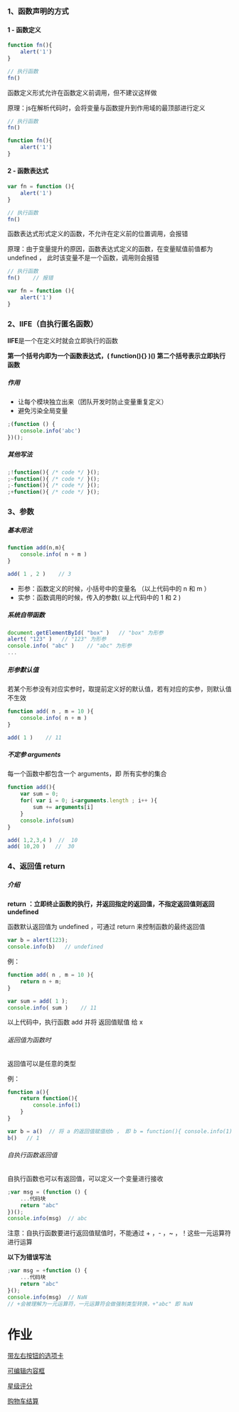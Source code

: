 ### 1、函数声明的方式

#### 1 - 函数定义

```js
function fn(){
    alert('1')
}

// 执行函数
fn()
```

函数定义形式允许在函数定义前调用，但不建议这样做

原理：js在解析代码时，会将变量与函数提升到作用域的最顶部进行定义

```js
// 执行函数
fn()          

function fn(){
	alert('1')
}
```

#### 2 - 函数表达式

```js
var fn = function (){
    alert('1')
}

// 执行函数
fn()
```

函数表达式形式定义的函数，不允许在定义前的位置调用，会报错

原理：由于变量提升的原因，函数表达式定义的函数，在变量赋值前值都为 undefined ， 此时该变量不是一个函数，调用则会报错 

```js
// 执行函数
fn()    // 报错

var fn = function (){
    alert('1')
}
```

### 2、IIFE（自执行匿名函数）

**IIFE**是一个在定义时就会立即执行的函数

**第一个括号内即为一个函数表达式，( function(){} )() 第二个括号表示立即执行函数**

##### 作用

- 让每个模块独立出来（团队开发时防止变量重复定义）
- 避免污染全局变量

```js
;(function () {
    console.info('abc')
})();
```

##### 其他写法

```js
;!function(){ /* code */ }();
;~function(){ /* code */ }();
;-function(){ /* code */ }();
;+function(){ /* code */ }();
```

### 3、参数

##### 基本用法

```js
function add(n,m){
    console.info( n + m )
}

add( 1 , 2 )    // 3
```

- 形参：函数定义的时候，小括号中的变量名 （以上代码中的 n 和 m ）
- 实参：函数调用的时候，传入的参数( 以上代码中的 1 和 2 )

##### 系统自带函数

```js
document.getElementById( "box" )   // "box" 为形参
alert( "123" )   // "123" 为形参
console.info( "abc" )    // "abc" 为形参
...
```

##### 形参默认值

若某个形参没有对应实参时，取提前定义好的默认值，若有对应的实参，则默认值不生效

```js
function add( n , m = 10 ){
    console.info( n + m )
}

add( 1 )    // 11
```

##### 不定参 arguments

每一个函数中都包含一个 arguments，即 所有实参的集合

```js
function add(){
    var sum = 0;
    for( var i = 0; i<arguments.length ; i++ ){
        sum += arguments[i]
    }
    console.info(sum)
}

add( 1,2,3,4 )  //  10
add( 10,20 )   //  30
```

### 4、返回值 return

##### 介绍 

**return ：立即终止函数的执行，并返回指定的返回值，不指定返回值则返回 undefined**

函数默认返回值为 undefined ，可通过 return 来控制函数的最终返回值

```js
var b = alert(123);
console.info(b)   // undefined
```

例：

```js
function add( n , m = 10 ){
    return n + m; 
}

var sum = add( 1 );    
console.info( sum )    // 11
```

以上代码中，执行函数 add 并将 返回值赋值 给 x

###### 返回值为函数时

返回值可以是任意的类型

例：

```js
function a(){
    return function(){
        console.info(1)
    }
}

var b = a()  // 将 a 的返回值赋值给b ， 即 b = function(){ console.info(1) }
b()   // 1
```

###### 自执行函数返回值

自执行函数也可以有返回值，可以定义一个变量进行接收

```js
;var msg = (function () {
    ...代码块
    return "abc"
})();
console.info(msg)  // abc
```

注意：自执行函数要进行返回值赋值时，不能通过 + ，- ，~ ，！这些一元运算符进行运算

**以下为错误写法**

```js
;var msg = +function () {  
    ...代码块
    return "abc"
}();
console.info(msg)  // NaN
// +会被理解为一元运算符，一元运算符会做强制类型转换，+"abc" 即 NaN
```



# 作业

[带左右按钮的选项卡](https://gitrty.github.io/js-work/13-%E5%B8%A6%E5%B7%A6%E5%8F%B3%E6%8C%89%E9%92%AE%E7%9A%84%E9%80%89%E9%A1%B9%E5%8D%A1.html)

[可编辑内容框](https://gitrty.github.io/js-work/14-%E5%8F%AF%E7%BC%96%E8%BE%91%E5%86%85%E5%AE%B9%E6%A1%86.html)

[星级评分](https://gitrty.github.io/js-work/15-%E6%98%9F%E7%BA%A7%E8%AF%84%E5%88%86.html)

[购物车结算](https://gitrty.github.io/js-work/16-%E8%B4%AD%E7%89%A9%E8%BD%A6%E7%BB%93%E7%AE%97.html)

